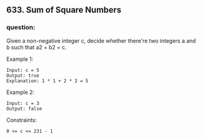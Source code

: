 ## 633. Sum of Square Numbers
 
### question:

Given a non-negative integer c, decide whether there're two integers a and b such that a2 + b2 = c.
     
Example 1:
```text
Input: c = 5
Output: true
Explanation: 1 * 1 + 2 * 2 = 5
```

Example 2:
```text
Input: c = 3
Output: false
```


Constraints:
```text
0 <= c <= 231 - 1
```